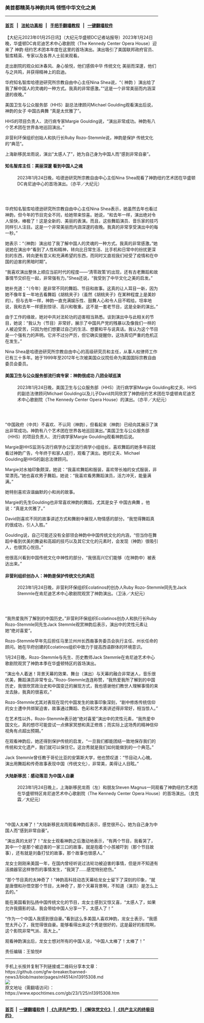 ### 美首都精英与神韵共鸣 领悟中华文化之美
------------------------

#### [首页](https://github.com/gfw-breaker/banned-news3/blob/master/README.md) &nbsp;&nbsp;|&nbsp;&nbsp; [法轮功真相](https://github.com/begood0513/basic/blob/master/README.md)  &nbsp;&nbsp;|&nbsp;&nbsp; [手把手翻墙教程](https://github.com/gfw-breaker/guides/wiki)  &nbsp;&nbsp;|&nbsp;&nbsp; [一键翻墙软件](https://github.com/gfw-breaker/nogfw/blob/master/README.md)  



<div><p>
 【大纪元2023年01月25日讯】（大纪元华盛顿DC记者站报导）2023年1月24日晚，华盛顿DC肯尼迪艺术中心歌剧院（The Kennedy Center Opera House）迎来了
 <ok href="https://www.epochtimes.com/gb/tag/%E7%A5%9E%E9%9F%B5.html">
  神韵
 </ok>
 纽约艺术团本年度在这里的首场演出。演出吸引了美国联邦政府官员、智库精英、专家以及各界人士前来观看。
</p>
<p>
 走出剧院的观众如沐春风、身心愉悦，他们感佩中华
 <ok href="https://www.epochtimes.com/gb/tag/%E4%BC%A0%E7%BB%9F%E6%96%87%E5%8C%96.html">
  传统文化
 </ok>
 美丽而深邃，他们与之共鸣，并获得精神上的启迪。
</p>
<p>
 华府知名智库哈德逊研究所宗教自由中心主任Nina Shea说，“（
 <ok href="https://www.epochtimes.com/gb/tag/%E7%A5%9E%E9%9F%B5.html">
  神韵
 </ok>
 ）演出给了我了解中国人的灵魂的一种方式。我真的非常感激。”“这是一个非常美丽而内涵深邃的夜晚。”
</p>
<p>
 美国卫生与公众服务部（HHS）副总法律顾问Michael Goulding观看演出后说，神韵的女子
 <ok href="https://www.epochtimes.com/gb/tag/%E4%B8%AD%E5%9B%BD%E5%8F%A4%E5%85%B8%E8%88%9E.html">
  中国古典舞
 </ok>
 “真是太优雅了”。
</p>
<p>
 HHS的项目负责人、流行病专家Margie Goulding说，“演出非常成功。神韵有八个艺术团在世界各地巡回演出。”
</p>
<p>
 非营利环保组织创始人和执行长Ruby Rozo-Stemmle说，神韵是保护
 <ok href="https://www.epochtimes.com/gb/tag/%E4%BC%A0%E7%BB%9F%E6%96%87%E5%8C%96.html">
  传统文化
 </ok>
 的“典范”。
</p>
<p>
 上海新移民龙雨说，演出“太感人了”，她为自己身为中国人而“感到非常自豪”。
</p>
<h4>
 知名智库主任：美丽深邃 看到中国人之魂
</h4>
<figure aria-describedby="caption-attachment-13915310" class="wp-caption aligncenter" id="attachment_13915310" style="width: 600px">
 <ok href="https://i.epochtimes.com/assets/uploads/2023/01/id13915310-2301242338531886.jpg" target="_blank">
  <img alt="" class="size-large wp-image-13915310" src="https://i.epochtimes.com/assets/uploads/2023/01/id13915310-2301242338531886-600x400.jpg" title=""/>
 </ok>
 <br/><figcaption class="wp-caption-text" id="caption-attachment-13915310">
  2023年1月24日晚，哈德逊研究所宗教自由中心主任Nina Shea观看了神韵纽约艺术团在华盛顿DC肯尼迪中心的首场演出。（亦平／大纪元）
 </figcaption><br/>
</figure><br/>
<p>
 华府知名智库哈德逊研究所宗教自由中心主任Nina Shea表示，她虽然去年也看过神韵，但今年的节目完全不同，给她带来惊喜。她说，“和去年一样，演出绝对令人愉快，棒极了！这是全新的、美丽的表演。而且，这些舞蹈演员、音乐家的技巧同样引人注目。这是一个非常美丽而内涵深邃的夜晚。我真的非常享受演出中的每一秒。”
</p>
<p>
 她表示：“（神韵）演出给了我了解中国人的灵魂的一种方式。我真的非常感激。”她说她在演出中“看到了人性和精神，转向比日常生活、比手机和日常中的纷扰更深刻的东西，转向更有意义和充满希望的东西，而同时又直视我们经受了疫情和在中国的迫害的黑暗时期”。
</p>
<p>
 “我喜欢演出整体上顺应当前时代的程度——‘清零政策’的出现，还有古老舞蹈和故事情节交织在一起，非常强有力。”Shea还说，“我受到了中华文化之美的启发。”
</p>
<p>
 她补充道：“（今年）是非常不同的舞蹈、节目和故事。这真的让人耳目一新，因为她不像年复一年地去看舞蹈《胡桃夹子》（虽然《胡桃夹子》在某种程度上是美妙的）。但与去年一样，神韵一直充满娱乐性、鼓舞人心和令人目不暇给。坦率地说，我和去年一样感到惊讶、高兴和敬重。这不是一套老节目，这是全新的演出。”
</p>
<p>
 由于工作的缘故，她对中共对法轮功的迫害相当熟悉。谈到演出中与此相关的节目，她说：“我认为（节目）非常好，展示了中国共产党的残暴以及像我们一样的人被迫受苦，只因为他们想要过自己的生活、想要和平与说真话。我认为这个节目是一个强有力的声明。它并不过分严厉，但它确实提醒你，这场真切严重的危机正在发生。”
</p>
<p>
 Nina Shea是哈德逊研究所宗教自由中心的高级研究员和主任，从事人权律师工作已有三十多年。她于1999年至2012年七次被美国众议院任命为美国国际宗教自由委员会委员。
</p>
<h4>
 美国卫生与公众服务部流行病专家：神韵很成功 八团全球巡演
</h4>
<figure aria-describedby="caption-attachment-13915311" class="wp-caption aligncenter" id="attachment_13915311" style="width: 600px">
 <ok href="https://i.epochtimes.com/assets/uploads/2023/01/id13915311-2301242338561886.jpg" target="_blank">
  <img alt="" class="size-large wp-image-13915311" src="https://i.epochtimes.com/assets/uploads/2023/01/id13915311-2301242338561886-600x400.jpg" title=""/>
 </ok>
 <br/><figcaption class="wp-caption-text" id="caption-attachment-13915311">
  2023年1月24日晚，美国卫生与公众服务部（HHS）流行病学家Margie Goulding和丈夫、HHS的副总法律顾问Michael Goulding以及儿子David共同欣赏了神韵纽约艺术团在华盛顿肯尼迪艺术中心歌剧院（The Kennedy Center Opera House）的演出。（亦平／大纪元）
 </figcaption><br/>
</figure><br/>
<p>
 “中国政府（中共）不喜欢、不认同（神韵），但看起来（神韵）已经向其展示了演出非常成功。神韵有八个艺术团在世界各地巡回演出。”美国卫生与公众服务部（HHS）的项目负责人、流行病学家Margie Goulding观看神韵后说。
</p>
<p>
 Margie是HHS监测与流行病学办公室流行病学小组组长，喜欢舞蹈的她多年前就看过神韵广告，今年终于和家人成行，观看了演出。她的丈夫、Michael Goulding是HHS的副总法律顾问。
</p>
<p>
 Margie对水袖印象颇深，她说：“我喜欢舞蹈和服装，喜欢带长袖的女式服装，非常漂亮。”她也喜欢男子舞蹈，她说：“我喜欢看男舞蹈演员，活力冲天，能量满满。”
</p>
<p>
 她特别喜欢诙谐幽默的小和尚的故事。
</p>
<p>
 Margie的先生Goulding也非常喜欢神韵的舞蹈，尤其是女子
 <ok href="https://www.epochtimes.com/gb/tag/%E4%B8%AD%E5%9B%BD%E5%8F%A4%E5%85%B8%E8%88%9E.html">
  中国古典舞
 </ok>
 。他说：“真是太优雅了。”
</p>
<p>
 David则喜欢不同的故事讲述方式和舞剧中展现人物情感的部分。“我觉得舞蹈真的很成功，引人入胜。”
</p>
<p>
 Goulding说，自己可能还没有全部领会神韵中中国传统文化的内涵，“但当你在舞蹈中看到优美的舞姿和高超的技巧以及其它文化的元素时，会发现（神韵）很吸引人，也很赏心悦目。”
</p>
<p>
 他很高兴看到中国传统文化中神性的部分，“我很高兴它们能够（在神韵中）被表达出来。”
</p>
<h4>
 非营利组织创办人：神韵是保护传统文化的典范
</h4>
<figure aria-describedby="caption-attachment-13915312" class="wp-caption aligncenter" id="attachment_13915312" style="width: 600px">
 <ok href="https://i.epochtimes.com/assets/uploads/2023/01/id13915312-2301242339091886.jpg" target="_blank">
  <img alt="" class="size-large wp-image-13915312" src="https://i.epochtimes.com/assets/uploads/2023/01/id13915312-2301242339091886-600x400.jpg" title=""/>
 </ok>
 <br/><figcaption class="wp-caption-text" id="caption-attachment-13915312">
  2023年1月24日晚，非营利环保组织Ecolatinos的创办人Ruby Rozo-Stemmle同先生Jack Stemmle在肯尼迪艺术中心歌剧院观赏了神韵演出。（卫泳／大纪元）
 </figcaption><br/>
</figure><br/>
<p>
 “我热爱我所了解到的中国历史。”非营利环保组织Ecolatinos创办人和执行长Ruby Rozo-Stemmle同先生Jack Stemmle观赏神韵后表示，演出中的灵性元素让她“绝对喜爱”。
</p>
<p>
 Rozo-Stemmle早年先后担任马里兰州州长西裔事务委员会执行主任、州长任命的顾问。她在华府创建的Ecolatinos组织中致力于提高西语群体的环境意识。
</p>
<p>
 1月24日晚，Rozo-Stemmle与先生、历史教师Jack Stemmle在肯尼迪艺术中心歌剧院观赏了神韵本季在华盛顿特区的首场演出。
</p>
<p>
 “演出令人着迷！背景天幕的效果、舞台（演出）与天幕的融合非常迷人，音乐很优美，舞蹈演员非常专业。”Rozo-Stemmle连连称赞，“我热爱我所了解到的中国历史，我很欣赏政治史和中国变迁的展现方式，我也感谢他们教世人理解事情的来龙去脉，我真的很喜欢。”
</p>
<p>
 Rozo-Stemmle尤其对表现在现代中国发生的故事印象深刻，“剧中修炼传统信仰的女士遭中共绑架迫害，故事通过舞蹈、色彩和艺术美讲述得非常好，相当惊人。”
</p>
<p>
 在艺术性以外，Rozo-Stemmle表示她“绝对喜爱”演出中的灵性元素，“我热爱中国文化，真的想尽可能尝试一点佛家冥想和真正修炼；而实际上这场秀的精神信仰视角有点超出预期。”
</p>
<p>
 在观看神韵后，她还得到保护传统的启发，“一旦我们都能团结一致地保存我们的传统和文化遗产，我们就可以保住它。这台秀就是我们如何能做到的一个典范。”
</p>
<p>
 Jack Stemmle曾任教于哥伦比亚的安第斯大学，他也赞叹道：“节目动人心魄，演出用舞蹈和传奇故事表现中国（传统文化），非常美，美得让人目眩。”
</p>
<h4>
 大陆新移民：感动落泪 为中国人自豪
</h4>
<figure aria-describedby="caption-attachment-13915313" class="wp-caption aligncenter" id="attachment_13915313" style="width: 600px">
 <ok href="https://i.epochtimes.com/assets/uploads/2023/01/id13915313-2301242339141886.jpg" target="_blank">
  <img alt="" class="size-large wp-image-13915313" src="https://i.epochtimes.com/assets/uploads/2023/01/id13915313-2301242339141886-600x400.jpg" title=""/>
 </ok>
 <br/><figcaption class="wp-caption-text" id="caption-attachment-13915313">
  2023年1月24日晚上，上海新移民龙雨（左）和朋友Steven Magnus一同观看了神韵纽约艺术团在华盛顿特区肯尼迪艺术中心歌剧院（The Kennedy Center Opera House）的首场演出。（良克霖／大纪元）
 </figcaption><br/>
</figure><br/>
<p>
 “中国人太棒了！”大陆新移民龙雨观看神韵后表示，感觉很开心，她为自己身为中国人而“感到非常自豪”。
</p>
<p>
 “演出真的太好了！”龙女士观看神韵之后激动地表示，“有两个节目，我看哭了，其中一个是那个被迫害的一家三口的故事，就是抱着个小孩被吓到（那个节目故事），还有就是刘备打仗的故事，那个故事也很感人。”
</p>
<p>
 龙女士刚刚来美国一年，在国内曾经听说过法轮功被迫害的事情，但是并不知道有活摘器官这样惨烈的事情发生，“我哭了……感觉特别悲伤。”
</p>
<p>
 “那个节目真的太神奇了！”神韵高科技动态天幕给龙女士留下了深刻的印象，“就是唐僧和孙悟空那个节目，太神奇了，那个天幕背景啊，不知道（演员）是怎么上去的。”
</p>
<p>
 能在美国看到弘扬中国传统文化的节目，龙女士感到又惊又喜，“太感人了，如果允许我摄影的话，我会带给中国人分享一下，太感人了！”
</p>
<p>
 “作为一个中国人我感到很自豪。”看到这么多美国人喜欢神韵，龙女士表示，“我感觉太开心了，我觉得很自豪。能够看得出来这个秀是很好的，这是最好的影院啊，这个影院非常气派、高大上。”
</p>
<p>
 观看神韵演出后，龙女士想对所有的中国人说，“中国人太棒了！太棒了！”
</p>
<p>
 责任编辑：王愉悦#
</p>
</div>
<hr/>
手机上长按并复制下列链接或二维码分享本文章：<br/>
https://github.com/gfw-breaker/banned-news3/blob/master/pages/nf4514/n13915308.md <br/>
<a href='https://github.com/gfw-breaker/banned-news3/blob/master/pages/nf4514/n13915308.md'><img src='https://github.com/gfw-breaker/banned-news3/blob/master/pages/nf4514/n13915308.md.png'/></a> <br/>
原文地址（需翻墙访问）：https://www.epochtimes.com/gb/23/1/25/n13915308.htm


------------------------
#### [首页](https://github.com/gfw-breaker/banned-news3/blob/master/README.md) &nbsp;|&nbsp; [一键翻墙软件](https://github.com/gfw-breaker/nogfw/blob/master/README.md) &nbsp;| [《九评共产党》](https://github.com/gfw-breaker/9ping.md/blob/master/README.md#九评之一评共产党是什么) | [《解体党文化》](https://github.com/gfw-breaker/jtdwh.md/blob/master/README.md) | [《共产主义的终极目的》](https://github.com/gfw-breaker/gczydzjmd.md/blob/master/README.md)


<img src='http://gfw-breaker.win/banned-news3/pages/nf4514/n13915308.md' width='0px' height='0px'/>
